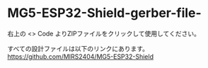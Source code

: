 # MG5-ESP32-Shield-gerber-file-
右上の <> Code よりZIPファイルをクリックして使用してください。

すべての設計ファイルは以下のリンクにあります。<br>
https://github.com/MIRS2404/MG5-ESP32-Shield
